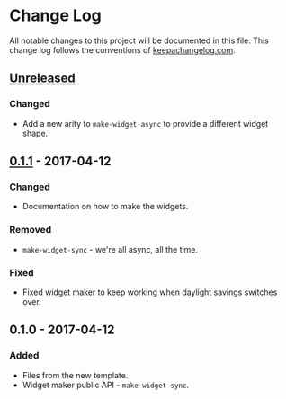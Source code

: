 # Change Log
All notable changes to this project will be documented in this file. This change log follows the conventions of [keepachangelog.com](http://keepachangelog.com/).

## [Unreleased]
### Changed
- Add a new arity to `make-widget-async` to provide a different widget shape.

## [0.1.1] - 2017-04-12
### Changed
- Documentation on how to make the widgets.

### Removed
- `make-widget-sync` - we're all async, all the time.

### Fixed
- Fixed widget maker to keep working when daylight savings switches over.

## 0.1.0 - 2017-04-12
### Added
- Files from the new template.
- Widget maker public API - `make-widget-sync`.

[Unreleased]: https://github.com/your-name/gitmirth/compare/0.1.1...HEAD
[0.1.1]: https://github.com/your-name/gitmirth/compare/0.1.0...0.1.1
